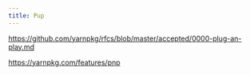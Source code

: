 ```yaml
---
title: Pup
---
```


https://github.com/yarnpkg/rfcs/blob/master/accepted/0000-plug-an-play.md

https://yarnpkg.com/features/pnp
